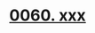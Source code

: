 # [0060. xxx](https://github.com/Tdahuyou/chrome/tree/main/0060.%20xxx)

<!-- region:toc -->

<!-- endregion:toc -->


